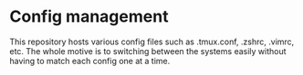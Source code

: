 # Config management
This repository hosts various config files such as .tmux.conf, .zshrc, .vimrc, etc.
The whole motive is to switching between the systems easily without having to match each config one at a time. 


<!--## Getting started

I use GNU Stow to manage my symlinks. You will install the latest Stow when following the instructions below. If you prefer to use a specific version then browse [this](https://ftp.gnu.org/gnu/stow/).
```bash
$ REPO_ROOT=$(pwd)		# Assuming you are currently in the cloned location of this repository
$ cd /tmp && wget https://ftp.gnu.org/gnu/stow/stow-latest.tar.gz
$ tar xzf stow-latest.tar.gz
$ cd stow-*/
$ ./configure && make

# ?? More to add here

```
-->


